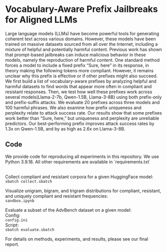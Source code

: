 <h1>Vocabulary-Aware Prefix Jailbreaks for Aligned LLMs</h1>

Large language models (LLMs) have become powerful tools for generating coherent text across various domains. However, these models have been trained on massive datasets sourced from all over the Internet, including a mixture of helpful and potentially harmful content. Previous work has shown that prompt-based jailbreaks can induce malicious behavior in these models, namely the reproduction of harmful content. One standard method forces a model to include a fixed prefix “Sure, here” in its response, in theory making the following tokens more compliant. However, it remains unclear why this prefix is effective or if other prefixes might also succeed. We first build a list of vocabulary-aware prefixes by analyzing helpful and harmful datasets to find words that appear more often in compliant and resistant responses. Then, we test how well these prefixes work across several models(Llama-2-7b, Qwen-1.5B, Llama-3-8B) using both prefix-only and prefix-suffix attacks. We evaluate 20 prefixes across three models and 100 harmful phrases. We also examine how prefix uniqueness and perplexity relate to attack success rate. Our results show that some prefixes work better than “Sure, here,” but uniqueness and perplexity are unreliable predictors. Our best-performing prefix improves attack success rates by 1.3x on Qwen-1.5B, and by as high as 2.6x on Llama-3-8B.

<h2>Code</h2>
We provide code for reproducing all experiments in this repository. We use Python 3.9.18. All other requirements are available in `requirements.txt` <br><br>

Collect compliant and resistant corpora for a given HuggingFace model: <br>
`sbatch collect.sbatch` <br>

Visualize unigram, bigram, and trigram distributions for compliant, resistant, and uniquely compliant and resistant frequencies: <br>
`sandbox.ipynb` <br>

Evaluate a subset of the AdvBench dataset on a given model: <br>
Config: <br>
`config.ini` <br>
Script: <br>
`sbatch evaluate.sbatch`

For details on methods, experiments, and results, please see our final report.
